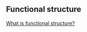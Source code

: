 ## Functional structure

[What is functional structure?](http://exploreflask.sinaapp.com/html/exploreflask/blueprints.html#functional-structure)
